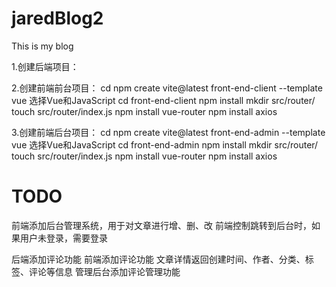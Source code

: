 # jaredBlog2
This is my blog

1.创建后端项目：


2.创建前端前台项目：
cd <my-project-folder>
npm create vite@latest front-end-client --template vue
选择Vue和JavaScript
cd front-end-client
npm install
mkdir src/router/
touch src/router/index.js
npm install vue-router
npm install axios


3.创建前端后台项目：
cd <my-project-folder>
npm create vite@latest front-end-admin --template vue
选择Vue和JavaScript
cd front-end-admin
npm install
mkdir src/router/
touch src/router/index.js
npm install vue-router
npm install axios

# TODO
<!-- 前端添加文章发布功能
前端添加注册、登录功能
文章发布时，前后端校验是否已登录
前端增加管理页面，给用户删除、编辑文章
前端增加后台管理系统，用于管理员管理文章、评论等内容 -->

前端添加后台管理系统，用于对文章进行增、删、改
前端控制跳转到后台时，如果用户未登录，需要登录

后端添加评论功能
前端添加评论功能
文章详情返回创建时间、作者、分类、标签、评论等信息
管理后台添加评论管理功能